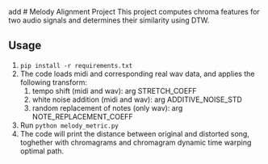 add # Melody Alignment Project
This project computes chroma features for two audio signals and determines their similarity using DTW.

## Usage
1. `pip install -r requirements.txt`
2. The code loads midi and corresponding real wav data, and applies the following transform:
    1. tempo shift (midi and wav): arg STRETCH_COEFF
    2. white noise addition (midi and wav): arg ADDITIVE_NOISE_STD
    3. random replacement of notes (only wav): arg NOTE_REPLACEMENT_COEFF
2. Run `python melody_metric.py` 
3. The code will print the distance between original and distorted song, toghether with chromagrams and chromagram dynamic time warping optimal path.
